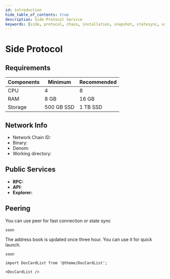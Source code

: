 ```yaml
---
id: introduction
hide_table_of_contents: true
description: Side Protocol Service
keywords: [side, protocol, chain, installation, snapshot, statesync, useful commands]
---
```

# Side Protocol

## Requirements

| Components | Minimum | **Recommended** |
| ------------ | ------------ | ------------ |
| CPU |	4 | 8 |
| RAM	| 8 GB | 16 GB |
| Storage	| 500 GB SSD | 1 TB SSD |

## Network Info 
* Network Chain ID: 
* Binary: 
* Denom:
* Working directory:

## Public Services
* **RPC:** 
* **API:** 
* **Explorer:** 

## Peering
You can use peer for fast connection or state sync 
```shell
soon
```
The address book is updated once three hour. You can use it for quick launch.
```shell
soon
```

```mdx-code-block
import DocCardList from '@theme/DocCardList';

<DocCardList />
```
